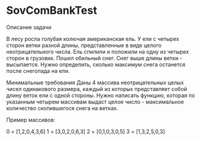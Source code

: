 # SovComBankTest
Описание задачи

В лесу росла голубая колючая американская ель.
У ели с четырех сторон ветки разной длины, представленные в виде целого неотрицательного числа.
Ель спилили и положили на одну из четырех сторон в грузовик.
Пошел обильный снег.
Снег выше длины ветки - высыпается.
Нужно определить, сколько максимум снега останется после снегопада на ели.

Минимальные требования
Даны 4 массива неотрицательных целых чисел одинакового размера, каждый из которых представляет собой длину веток ели с одной стороны.
Нужно написать функцию, которая по указанным четырем массивам выдаст целое число - максимальное количество скопившегося снега на ветках.

Пример массивов:

0 = [1,2,0,4,3,6]
1 = [3,0,2,0,6,3]
2 = [0,1,0,3,0,5]
3 = [1,3,2,5,0,3]
